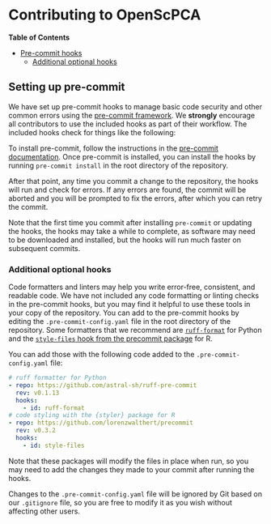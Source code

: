 # Contributing to OpenScPCA

**Table of Contents**
- [Pre-commit hooks](#pre-commit-hooks)
  - [Additional optional hooks](#additional-optional-hooks)

## Setting up pre-commit

We have set up pre-commit hooks to manage basic code security and other common errors using the [pre-commit framework](https://pre-commit.com).
We **strongly** encourage all contributors to use the included hooks as part of their workflow.
The included hooks check for things like the following:

To install pre-commit, follow the instructions in the [pre-commit documentation](https://pre-commit.com/#install).
Once pre-commit is installed, you can install the hooks by running `pre-commit install` in the root directory of the repository.

After that point, any time you commit a change to the repository, the hooks will run and check for errors.
If any errors are found, the commit will be aborted and you will be prompted to fix the errors, after which you can retry the commit.

Note that the first time you commit after installing `pre-commit` or updating the hooks, the hooks may take a while to complete, as software may need to be downloaded and installed, but the hooks will run much faster on subsequent commits.

### Additional optional hooks

Code formatters and linters may help you write error-free, consistent, and readable code.
We have not included any code formatting or linting checks in the pre-commit hooks, but you may find it helpful to use these tools in your copy of the repository.
You can add to the pre-commit hooks by editing the `.pre-commit-config.yaml` file in the root directory of the repository.
Some formatters that we recommend are [`ruff-format`](https://docs.astral.sh/ruff/formatter/) for Python and the [`style-files` hook from the precommit package](https://lorenzwalthert.github.io/precommit/articles/available-hooks.html#style-files) for R.

You can add those with the following code added to the `.pre-commit-config.yaml` file:

```yaml
# ruff formatter for Python
- repo: https://github.com/astral-sh/ruff-pre-commit
  rev: v0.1.13
  hooks:
    - id: ruff-format
# code styling with the {styler} package for R
- repo: https://github.com/lorenzwalthert/precommit
  rev: v0.3.2
  hooks:
    - id: style-files
```

Note that these packages will modify the files in place when run, so you may need to add the changes they made to your commit after running the hooks.

Changes to the `.pre-commit-config.yaml` file will be ignored by Git based on our `.gitignore` file, so you are free to modify it as you wish without affecting other users.


